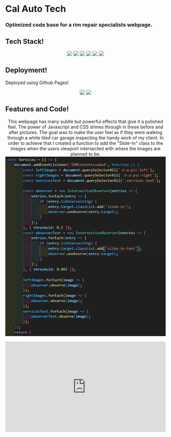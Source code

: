 
# Cal Auto Tech

### Optimized code base for a rim repair specialists webpage.  

## Tech Stack!

<p align="center">
<code><img width="12%" src="https://www.vectorlogo.zone/logos/reactjs/reactjs-ar21.svg"></code>
<code><img width="12%" src="https://www.vectorlogo.zone/logos/javascript/javascript-ar21.svg"></code>
<code><img width="12%" src="https://www.vectorlogo.zone/logos/w3_css/w3_css-ar21.svg"></code>
<code><img width="12%" src="https://www.vectorlogo.zone/logos/nodejs/nodejs-ar21.svg"></code>
<code><img width="12%" src="https://www.vectorlogo.zone/logos/js_webpack/js_webpack-ar21.svg"></code>
<code><img width="12%" src="https://www.vectorlogo.zone/logos/npmjs/npmjs-ar21.svg"></code>
<p/>

## Deployment!

Deployed using Github Pages!
<p align="center">
<code><img width="12%" src="https://www.vectorlogo.zone/logos/github/github-ar21.svg"></code>
<code><img width="12%" src="https://www.vectorlogo.zone/logos/git-scm/git-scm-ar21.svg"></code>
<p/>

## Features and Code!
<p align="center">
This webpage has many subtle but powerful effects that give it a polished feel.  The power of Javascript and CSS shines through in these before and after pictures.  The goal was to make the user feel as if they were walking through a white tiled car garage inspecting the handy work of my client. In order to achieve that I created a function to add the "Slide-In" class to the images when the users viewport intersected with where the images are planned to be. <br/>
<img src="./ReadMePics/Services_Code_Snippet.png"/>
<div style="position: relative; padding-bottom: 56.25%; height: 0;"><iframe src="https://www.loom.com/embed/1ecf5ae40b52489d840c7ad8574fe369?sid=ddda1f2c-850c-4068-be95-db279a6b1999" frameborder="0" webkitallowfullscreen mozallowfullscreen allowfullscreen style="position: absolute; top: 0; left: 0; width: 100%; height: 100%;"></iframe></div>

<p/>
